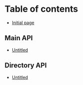 # Table of contents

* [Initial page](README.md)

## Main API

* [Untitled](main-api/untitled.md)

## Directory API

* [Untitled](directory-api/untitled.md)

